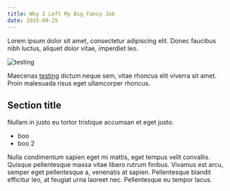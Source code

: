 ```yaml
---
title: Why I Left My Big Fancy Job
date: 2015-09-25
---
```


Lorem ipsum dolor sit amet, consectetur adipiscing elit. Donec faucibus nibh luctus, aliquet dolor vitae, imperdiet leo.

![testing](http://placehold.it/2000x2000)

Maecenas [testing](#) dictum neque sem, vitae rhoncus elit viverra sit amet. Proin malesuada risus eget ullamcorper rhoncus.

## Section title

Nullam in justo eu tortor tristique accumsan et eget justo.

- boo
- boo 2

Nulla condimentum sapien eget mi mattis, eget tempus velit convallis. Quisque pellentesque massa vitae libero rutrum finibus. Vivamus est arcu, semper eget pellentesque a, venenatis at sapien. Pellentesque blandit efficitur leo, at feugiat urna laoreet nec.
Pellentesque eu tempor lacus.